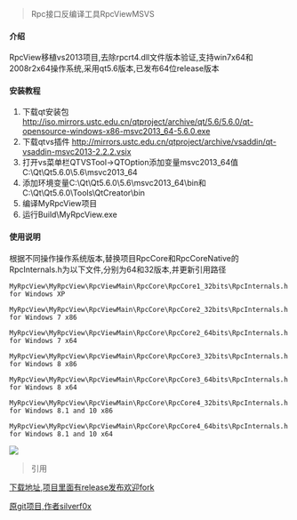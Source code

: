 

> Rpc接口反编译工具RpcViewMSVS

#### 介绍
RpcView移植vs2013项目,去除rpcrt4.dll文件版本验证,支持win7x64和2008r2x64操作系统,采用qt5.6版本,已发布64位release版本

#### 安装教程

1. 下载qt安装包 http://iso.mirrors.ustc.edu.cn/qtproject/archive/qt/5.6/5.6.0/qt-opensource-windows-x86-msvc2013_64-5.6.0.exe
2. 下载qtvs插件 http://mirrors.ustc.edu.cn/qtproject/archive/vsaddin/qt-vsaddin-msvc2013-2.2.2.vsix
2. 打开vs菜单栏QTVSTool->QTOption添加变量msvc2013_64值C:\Qt\Qt5.6.0\5.6\msvc2013_64
2. 添加环境变量C:\Qt\Qt5.6.0\5.6\msvc2013_64\bin和C:\Qt\Qt5.6.0\Tools\QtCreator\bin
3. 编译MyRpcView项目
4. 运行Build\MyRpcView.exe

#### 使用说明

根据不同操作操作系统版本,替换项目RpcCore和RpcCoreNative的RpcInternals.h为以下文件,分别为64和32版本,并更新引用路径

```
MyRpcView\MyRpcView\RpcViewMain\RpcCore\RpcCore1_32bits\RpcInternals.h for Windows XP

MyRpcView\MyRpcView\RpcViewMain\RpcCore\RpcCore2_32bits\RpcInternals.h for Windows 7 x86

MyRpcView\MyRpcView\RpcViewMain\RpcCore\RpcCore2_64bits\RpcInternals.h for Windows 7 x64

MyRpcView\MyRpcView\RpcViewMain\RpcCore\RpcCore3_32bits\RpcInternals.h for Windows 8 x86

MyRpcView\MyRpcView\RpcViewMain\RpcCore\RpcCore3_64bits\RpcInternals.h for Windows 8 x64

MyRpcView\MyRpcView\RpcViewMain\RpcCore\RpcCore4_32bits\RpcInternals.h for Windows 8.1 and 10 x86

MyRpcView\MyRpcView\RpcViewMain\RpcCore\RpcCore4_64bits\RpcInternals.h for Windows 8.1 and 10 x64
```

![](https://i.imgur.com/9qVs6hd.png)

> 引用

[下载地址,项目里面有release发布欢迎fork](https://gitee.com/cbwang505/RpcViewMSVS)

[原git项目,作者silverf0x](https://github.com/silverf0x/RpcView)